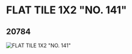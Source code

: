 # FLAT TILE 1X2 "NO. 141"
## 20784
![FLAT TILE 1X2 "NO. 141"](https://lc-www-live-s.legocdn.com/media/bricks/5/2/6108842.jpg)